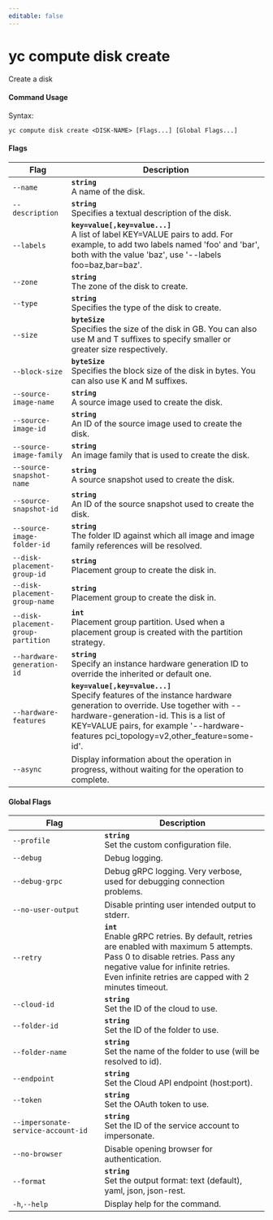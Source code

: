 ```yaml
---
editable: false
---
```


# yc compute disk create

Create a disk

#### Command Usage

Syntax: 

`yc compute disk create <DISK-NAME> [Flags...] [Global Flags...]`

#### Flags

| Flag | Description |
|----|----|
|`--name`|<b>`string`</b><br/>A name of the disk.|
|`--description`|<b>`string`</b><br/>Specifies a textual description of the disk.|
|`--labels`|<b>`key=value[,key=value...]`</b><br/>A list of label KEY=VALUE pairs to add. For example, to add two labels named 'foo' and 'bar', both with the value 'baz', use '--labels foo=baz,bar=baz'.|
|`--zone`|<b>`string`</b><br/>The zone of the disk to create.|
|`--type`|<b>`string`</b><br/>Specifies the type of the disk to create.|
|`--size`|<b>`byteSize`</b><br/>Specifies the size of the disk in GB. You can also use M and T suffixes to specify smaller or greater size respectively.|
|`--block-size`|<b>`byteSize`</b><br/>Specifies the block size of the disk in bytes. You can also use K and M suffixes.|
|`--source-image-name`|<b>`string`</b><br/>A source image used to create the disk.|
|`--source-image-id`|<b>`string`</b><br/>An ID of the source image used to create the disk.|
|`--source-image-family`|<b>`string`</b><br/>An image family that is used to create the disk.|
|`--source-snapshot-name`|<b>`string`</b><br/>A source snapshot used to create the disk.|
|`--source-snapshot-id`|<b>`string`</b><br/>An ID of the source snapshot used to create the disk.|
|`--source-image-folder-id`|<b>`string`</b><br/>The folder ID against which all image and image family references will be resolved.|
|`--disk-placement-group-id`|<b>`string`</b><br/>Placement group to create the disk in.|
|`--disk-placement-group-name`|<b>`string`</b><br/>Placement group to create the disk in.|
|`--disk-placement-group-partition`|<b>`int`</b><br/>Placement group partition. Used when a placement group is created with the partition strategy.|
|`--hardware-generation-id`|<b>`string`</b><br/>Specify an instance hardware generation ID to override the inherited or default one.|
|`--hardware-features`|<b>`key=value[,key=value...]`</b><br/>Specify features of the instance hardware generation to override. Use together with --hardware-generation-id. This is a list of KEY=VALUE pairs, for example '--hardware-features pci_topology=v2,other_feature=some-id'.|
|`--async`|Display information about the operation in progress, without waiting for the operation to complete.|

#### Global Flags

| Flag | Description |
|----|----|
|`--profile`|<b>`string`</b><br/>Set the custom configuration file.|
|`--debug`|Debug logging.|
|`--debug-grpc`|Debug gRPC logging. Very verbose, used for debugging connection problems.|
|`--no-user-output`|Disable printing user intended output to stderr.|
|`--retry`|<b>`int`</b><br/>Enable gRPC retries. By default, retries are enabled with maximum 5 attempts.<br/>Pass 0 to disable retries. Pass any negative value for infinite retries.<br/>Even infinite retries are capped with 2 minutes timeout.|
|`--cloud-id`|<b>`string`</b><br/>Set the ID of the cloud to use.|
|`--folder-id`|<b>`string`</b><br/>Set the ID of the folder to use.|
|`--folder-name`|<b>`string`</b><br/>Set the name of the folder to use (will be resolved to id).|
|`--endpoint`|<b>`string`</b><br/>Set the Cloud API endpoint (host:port).|
|`--token`|<b>`string`</b><br/>Set the OAuth token to use.|
|`--impersonate-service-account-id`|<b>`string`</b><br/>Set the ID of the service account to impersonate.|
|`--no-browser`|Disable opening browser for authentication.|
|`--format`|<b>`string`</b><br/>Set the output format: text (default), yaml, json, json-rest.|
|`-h`,`--help`|Display help for the command.|
